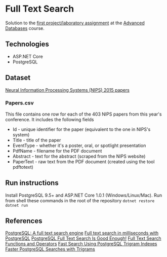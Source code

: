 # Full Text Search
Solution to the [first project/laboratory assignment](Upute_za_1._projekt_-_pretrazivanje_teksta_i_napredni_SQL.pdf) at the [Advanced Databases](http://www.fer.unizg.hr/en/course/advdat) course.

## Technologies
- ASP.NET Core
- PostgreSQL

## Dataset
[Neural Information Processing Systems (NIPS) 2015 papers](https://www.kaggle.com/benhamner/nips-2015-papers)
### Papers.csv
This file contains one row for each of the 403 NIPS papers from this year's conference. It includes the following fields
- Id - unique identifier for the paper (equivalent to the one in NIPS's system)
- Title - title of the paper
- EventType - whether it's a poster, oral, or spotlight presentation
- PdfName - filename for the PDF document
- Abstract - text for the abstract (scraped from the NIPS website)
- PaperText - raw text from the PDF document (created using the tool pdftotext)

## Run instructions
Install PostgreSQL 9.5+ and ASP.NET Core 1.0.1 (Windows/Linux/Mac).
Run from shell these commands in the root of the repository
``dotnet restore
dotnet run``

## References
[PostgreSQL: A full text search engine](http://shisaa.jp/postset/postgresql-full-text-search-part-1.html)
[Full text search in milliseconds with PostgreSQL](https://blog.lateral.io/2015/05/full-text-search-in-milliseconds-with-postgresql/)
[PostgreSQL Full Text Search Is Good Enough!](http://rachbelaid.com/postgres-full-text-search-is-good-enough/)
[Full Text Search Functions and Operators](http://skytools.projects.pgfoundry.org/txid/functions-textsearch.html)
[Fast Search Using PostgreSQL Trigram Indexes
](https://about.gitlab.com/2016/03/18/fast-search-using-postgresql-trigram-indexes/)
[Faster PostgreSQL Searches with Trigrams](http://blog.scoutapp.com/articles/2016/07/12/how-to-make-text-searches-in-postgresql-faster-with-trigram-similarity)
